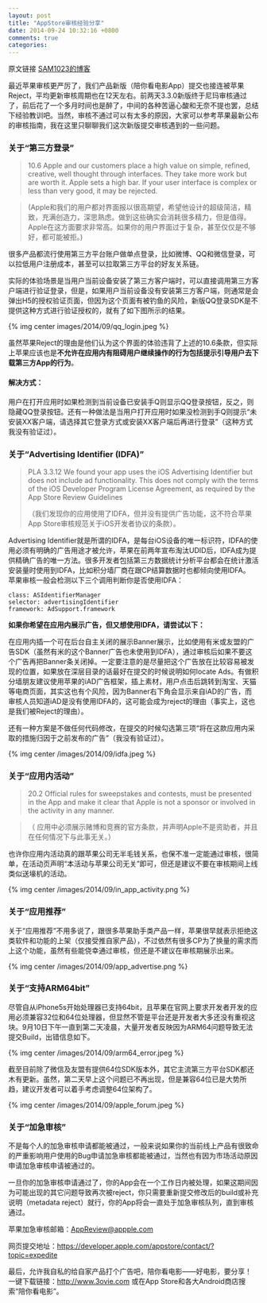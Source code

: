 ```yaml
---
layout: post
title: "AppStore审核经验分享"
date: 2014-09-24 10:32:16 +0800
comments: true
categories: 
---
```


原文链接 [SAM1023的博客](http://blog.sina.com.cn/s/blog_4b4ddfea0102v07f.html)


最近苹果审核更严厉了，我们产品新版（陪你看电影App）提交也接连被苹果Reject，平均更新审核周期也在12天左右。前两天3.3.0新版终于尼玛审核通过了，前后花了一个多月时间也是醉了，中间的各种苦逼心酸和无奈不提也罢，总结下经验教训吧。当然，审核不通过可以有太多的原因，大家可以参考苹果最新公布的审核指南，我在这里只聊聊我们这次新版提交审核遇到的一些问题。

### 关于“第三方登录”

> 10.6 Apple and our customers place a high value on simple, refined, creative, well thought through interfaces. They take more work but are worth it. Apple sets a high bar. If your user interface is complex or less than very good, it may be rejected.

> (Apple和我们的用户都对界面报以很高期望，希望他设计的超级简洁，精致，充满创造力，深思熟虑。做到这些确实会消耗很多精力，但是值得。Apple在这方面要求非常高。如果你的用户界面过于复杂，甚至仅仅是不够好，都可能被拒。)

很多产品都流行使用第三方平台账户做单点登录，比如微博、QQ和微信登录，可以拉低用户注册成本，甚至可以拉取第三方平台的好友关系链。

实际的体验场景是当用户当前设备安装了第三方客户端时，可以直接调用第三方客户端进行验证登录，但是，如果用户当前设备没有安装第三方客户端，则通常是会弹出H5的授权验证页面，但因为这个页面有被钓鱼的风险，新版QQ登录SDK是不提供这种方式进行验证授权的，就有了如下图所示的结果。

{% img center images/2014/09/qq_login.jpeg %}

虽然苹果Reject的理由是他们认为这个界面的体验违背了上述的10.6条款，但实际上苹果应该也是**不允许在应用内有阻碍用户继续操作的行为包括提示引导用户去下载第三方App的行为**。

#### 解决方式：
用户在打开应用时如果检测到当前设备已安装手Q则显示QQ登录按钮，反之，则隐藏QQ登录按钮。还有一种做法是当用户打开应用时如果没检测到手Q则提示“未安装XX客户端，请选择其它登录方式或安装XX客户端后再进行登录”（这种方式我没有验证过）。

### 关于“Advertising Identifier (IDFA)”

> PLA 3.3.12  We found your app uses the iOS Advertising Identifier but does not include ad functionality. This does not comply with the terms of the iOS Developer Program License Agreement, as required by the App Store Review Guidelines
> 
> （我们发现你的应用使用了IDFA，但并没有提供广告功能，这不符合苹果App Store审核规范关于iOS开发者协议的条款）。

Advertising Identifier就是所谓的IDFA，是每台iOS设备的唯一标识符，IDFA的使用必须有明确的广告用途才被允许，苹果在前两年宣布淘汰UDID后，IDFA成为提供精确广告的唯一方法。很多开发者包括第三方数据统计分析平台都会在统计激活安装量时使用到IDFA，比如积分墙厂商在跟CP结算数据时也都倾向使用IDFA。
苹果审核一般会检测以下三个调用判断你是否使用IDFA：

```
class: ASIdentifierManager
selector: advertisingIdentifier
framework: AdSupport.framework
```

**如果你希望在应用内展示广告，但又想使用IDFA，请尝试以下：**

在应用内插一个可在后台自主关闭的展示Banner展示，比如使用有米或友盟的广告SDK（虽然有米的这个Banner广告也未使用到IDFA），通过审核后如果不要这个广告再把Banner条关闭掉。一定要注意的是尽量把这个广告放在比较容易被发现的位置，如果放在深层目录的话最好在提交的时候说明如何locate Ads。有做积分墙朋友建议使用苹果的iAD广告框架，插上素材，用户点击后跳转到淘宝、天猫等电商页面，其实这也有个风险，因为Banner右下角会显示来自iAD的广告，而审核人员知道iAD是没有使用IDFA的，这可能会成为reject的理由（事实上，这也是我们被Reject的理由）。

还有一种方案是不做任何代码修改，在提交的时候勾选第三项“将在这款应用内采取的措施归因于之前发布的广告”（我没有验证过）。

{% img center /images/2014/09/idfa.jpeg %}

### 关于“应用内活动”

>20.2 Official rules for sweepstakes and contests, must be presented in the App and make it clear that Apple is not a sponsor or involved in the activity in any manner.

>（ 应用中必须展示赌博和竞赛的官方条款，并声明Apple不是资助者，并且在任何情况下与此事无关。）

也许你应用内活动真的跟苹果公司无半毛钱关系，也保不准一定能通过审核，很简单，在活动页声明“本活动与苹果公司无关”即可，但还是建议不要在审核期间上线类似送壕机的活动。

{% img center /images/2014/09/in_app_activity.png %}

### 关于“应用推荐”

关于“应用推荐”不用多说了，跟很多苹果助手类产品一样，苹果很早就表示拒绝这类软件和功能的上架（仅接受推自家产品），不过依然有很多CP为了换量的需求而上这个功能，虽然有些能侥幸通过审核，但还是不建议在审核期展示出来。

{% img center /images/2014/09/app_advertise.png %}

### 关于“支持ARM64bit”

尽管自从iPhone5s开始处理器已支持64bit，且苹果在官网上要求开发者开发的应用必须兼容32位和64位处理器，但显然不管是平台还是开发者大多还没有重视这块。9月10日下午一直到第二天凌晨，大量开发者反映因为ARM64问题导致无法提交Build，出错信息如下。

{% img center /images/2014/09/arm64_error.jpeg %}

截至目前除了微信及友盟有提供64位SDK版本外，其它主流第三方平台SDK都还木有更新。虽然，第二天早上这个问题已不再出现，但是兼容64位已是大势所趋，建议开发者可以着手考虑调整64位架构了。

{% img center /images/2014/09/apple_forum.jpeg %}

### 关于“加急审核”

不是每个人的加急审核申请都能被通过，一般来说如果你的当前线上产品有很致命的严重影响用户使用的Bug申请加急审核都能被通过，当然也有因为市场活动原因申请加急审核申请被通过的。

一旦你的加急审核申请通过了，你的App会在一个工作日内被处理，如果这期间因为可能出现的其它问题导致再次被reject，你只需要重新提交修改后的build或补充说明（metadata reject）就行，你的App将会一直处于加急审核队列，直到审核通过。

苹果加急审核邮箱：<AppReview@appple.com>

网页提交地址：<https://developer.apple.com/appstore/contact/?topic=expedite>

最后，允许我自私的给自家产品打个广告吧，陪你看电影——好电影，要分享！ 一键下载链接：http://www.3ovie.com 或在App Store和各大Android商店搜索“陪你看电影”。